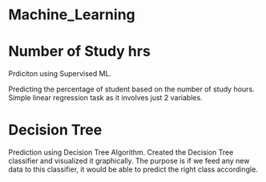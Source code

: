 # Machine_Learning

# Number of Study hrs
<p>Prdiciton using Supervised ML.</p>
Predicting the percentage of student based on the number of study hours.
Simple linear regression task as it involves just 2 variables.

# Decision Tree
Prediction using Decision Tree Algorithm.
Created the Decision Tree classifier and visualized it graphically.
The purpose is if we feed any new data to this classifier, it would be able to predict the right class accordingle.
